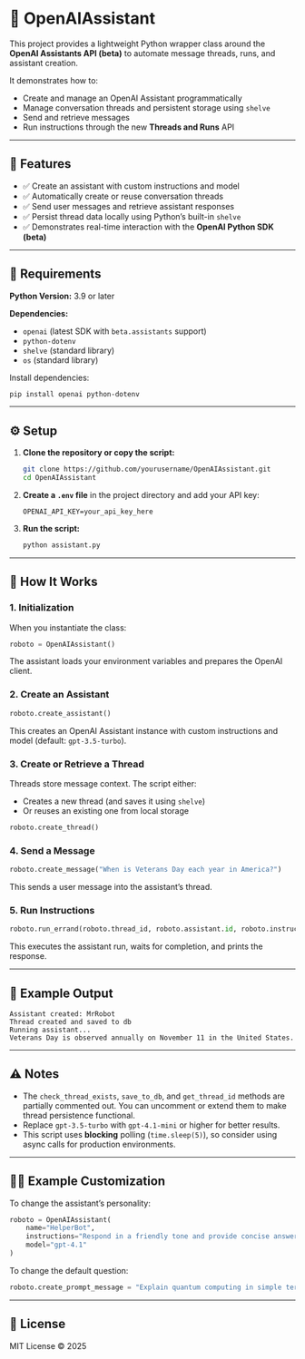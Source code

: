 # 🧠 OpenAIAssistant

This project provides a lightweight Python wrapper class around the **OpenAI Assistants API (beta)** to automate message threads, runs, and assistant creation.

It demonstrates how to:

* Create and manage an OpenAI Assistant programmatically
* Manage conversation threads and persistent storage using `shelve`
* Send and retrieve messages
* Run instructions through the new **Threads and Runs** API

---

## 🚀 Features

* ✅ Create an assistant with custom instructions and model
* ✅ Automatically create or reuse conversation threads
* ✅ Send user messages and retrieve assistant responses
* ✅ Persist thread data locally using Python’s built-in `shelve`
* ✅ Demonstrates real-time interaction with the **OpenAI Python SDK (beta)**

---

## 🧩 Requirements

**Python Version:** 3.9 or later

**Dependencies:**

* `openai` (latest SDK with `beta.assistants` support)
* `python-dotenv`
* `shelve` (standard library)
* `os` (standard library)

Install dependencies:

```bash
pip install openai python-dotenv
```

---

## ⚙️ Setup

1. **Clone the repository or copy the script:**

   ```bash
   git clone https://github.com/yourusername/OpenAIAssistant.git
   cd OpenAIAssistant
   ```

2. **Create a `.env` file** in the project directory and add your API key:

   ```
   OPENAI_API_KEY=your_api_key_here
   ```

3. **Run the script:**

   ```bash
   python assistant.py
   ```

---

## 🧠 How It Works

### 1. Initialization

When you instantiate the class:

```python
roboto = OpenAIAssistant()
```

The assistant loads your environment variables and prepares the OpenAI client.

### 2. Create an Assistant

```python
roboto.create_assistant()
```

This creates an OpenAI Assistant instance with custom instructions and model (default: `gpt-3.5-turbo`).

### 3. Create or Retrieve a Thread

Threads store message context. The script either:

* Creates a new thread (and saves it using `shelve`)
* Or reuses an existing one from local storage

```python
roboto.create_thread()
```

### 4. Send a Message

```python
roboto.create_message("When is Veterans Day each year in America?")
```

This sends a user message into the assistant’s thread.

### 5. Run Instructions

```python
roboto.run_errand(roboto.thread_id, roboto.assistant.id, roboto.instructions)
```

This executes the assistant run, waits for completion, and prints the response.

---

## 🧾 Example Output

```
Assistant created: MrRobot
Thread created and saved to db
Running assistant...
Veterans Day is observed annually on November 11 in the United States.
```

---

## ⚠️ Notes

* The `check_thread_exists`, `save_to_db`, and `get_thread_id` methods are partially commented out.
  You can uncomment or extend them to make thread persistence functional.
* Replace `gpt-3.5-turbo` with `gpt-4.1-mini` or higher for better results.
* This script uses **blocking** polling (`time.sleep(5)`), so consider using async calls for production environments.

---

## 🧑‍💻 Example Customization

To change the assistant’s personality:

```python
roboto = OpenAIAssistant(
    name="HelperBot",
    instructions="Respond in a friendly tone and provide concise answers.",
    model="gpt-4.1"
)
```

To change the default question:

```python
roboto.create_prompt_message = "Explain quantum computing in simple terms."
```

---

## 📜 License

MIT License © 2025 
